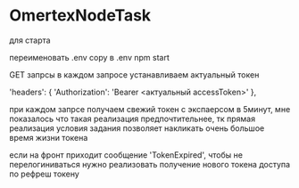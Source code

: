 # OmertexNodeTask

для старта 

переименовать .env copy в .env
npm start


GET запрсы
в каждом запросе устанавливаем актуальный токен

'headers': {
'Authorization': 'Bearer <актуальный accessToken>'
},

при каждом запрсе получаем свежий токен с экспаерсом в 5минут,
мне показалось что такая реализация предпочтительнее, тк
прямая реализация условия задания позволяет накликать
очень большое время жизни токена

если на фронт приходит сообщение 'TokenExpired', чтобы не перелогиниваться
нужно реализовать получение нового токена доступа по рефреш токену
